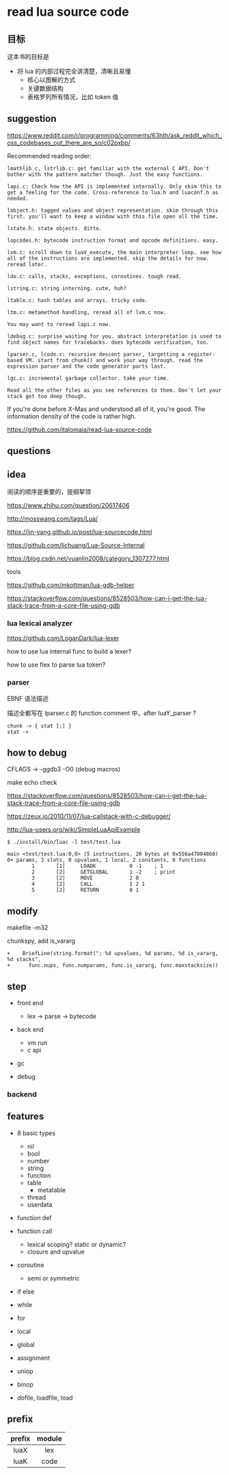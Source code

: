 # read lua source code


## 目标

这本书的目标是
- 将 lua 的内部过程完全讲清楚，清晰且易懂
  - 核心以图解的方式
  - 关键数据结构
  - 表格罗列所有情况，比如 token 值







## suggestion

https://www.reddit.com/r/programming/comments/63hth/ask_reddit_which_oss_codebases_out_there_are_so/c02pxbp/

Recommended reading order:

    lmathlib.c, lstrlib.c: get familiar with the external C API. Don't bother with the pattern matcher though. Just the easy functions.

    lapi.c: Check how the API is implemented internally. Only skim this to get a feeling for the code. Cross-reference to lua.h and luaconf.h as needed.

    lobject.h: tagged values and object representation. skim through this first. you'll want to keep a window with this file open all the time.

    lstate.h: state objects. ditto.

    lopcodes.h: bytecode instruction format and opcode definitions. easy.

    lvm.c: scroll down to luaV_execute, the main interpreter loop. see how all of the instructions are implemented. skip the details for now. reread later.

    ldo.c: calls, stacks, exceptions, coroutines. tough read.

    lstring.c: string interning. cute, huh?

    ltable.c: hash tables and arrays. tricky code.

    ltm.c: metamethod handling, reread all of lvm.c now.

    You may want to reread lapi.c now.

    ldebug.c: surprise waiting for you. abstract interpretation is used to find object names for tracebacks. does bytecode verification, too.

    lparser.c, lcode.c: recursive descent parser, targetting a register-based VM. start from chunk() and work your way through. read the expression parser and the code generator parts last.

    lgc.c: incremental garbage collector. take your time.

    Read all the other files as you see references to them. Don't let your stack get too deep though.

If you're done before X-Mas and understood all of it, you're good. The information density of the code is rather high.



https://github.com/italomaia/read-lua-source-code
 


## questions


## idea

阅读的顺序是重要的，提纲挈领

https://www.zhihu.com/question/20617406

http://mosswang.com/tags/Lua/

https://jin-yang.github.io/post/lua-sourcecode.html

https://github.com/lichuang/Lua-Source-Internal

https://blog.csdn.net/yuanlin2008/category_1307277.html




tools

https://github.com/mkottman/lua-gdb-helper

https://stackoverflow.com/questions/8528503/how-can-i-get-the-lua-stack-trace-from-a-core-file-using-gdb



### lua lexical analyzer

https://github.com/LoganDark/lua-lexer

how to use lua internal func to build a lexer?

how to use flex to parse lua token?


### parser

EBNF 语法描述

描述全都写在 lparser.c 的 function comment 中，after luaY_parser ?


```
chunk -> { stat [;] }
stat -> 
```

## how to debug

CFLAGS -> -ggdb3 -O0  (debug macros)

make echo check

https://stackoverflow.com/questions/8528503/how-can-i-get-the-lua-stack-trace-from-a-core-file-using-gdb

https://zeux.io/2010/11/07/lua-callstack-with-c-debugger/

http://lua-users.org/wiki/SimpleLuaApiExample



```
$ ./install/bin/luac -l test/test.lua

main <test/test.lua:0,0> (5 instructions, 20 bytes at 0x556a47004860)
0+ params, 3 slots, 0 upvalues, 1 local, 2 constants, 0 functions
        1       [1]     LOADK           0 -1    ; 1
        2       [2]     GETGLOBAL       1 -2    ; print
        3       [2]     MOVE            2 0
        4       [2]     CALL            1 2 1
        5       [2]     RETURN          0 1
```




## modify

makefile -m32


chunkspy, add is_vararg

```
+    BriefLine(string.format("; %d upvalues, %d params, %d is_vararg, %d stacks",
+      func.nups, func.numparams, func.is_vararg, func.maxstacksize))
```

## step

- front end
  - lex -> parse -> bytecode
- back end
  - vm run
  - c api

- gc
- debug






### backend

## features

- 8 basic types
  - nil
  - bool
  - number
  - string
  - function
  - table
    - metatable
  - thread
  - userdata

- function def
- function call
  - lexical scoping? static or dynamic?
  - closure and upvalue
  
- coroutine
  - semi or symmetric
  
- if else
- while
- for

- local
- global

- assignment
- uniop
- binop


- dofile, loadfile, load



## prefix

|prefix|module|
|:-:|:-:|
|luaX|lex|
|luaK|code|




